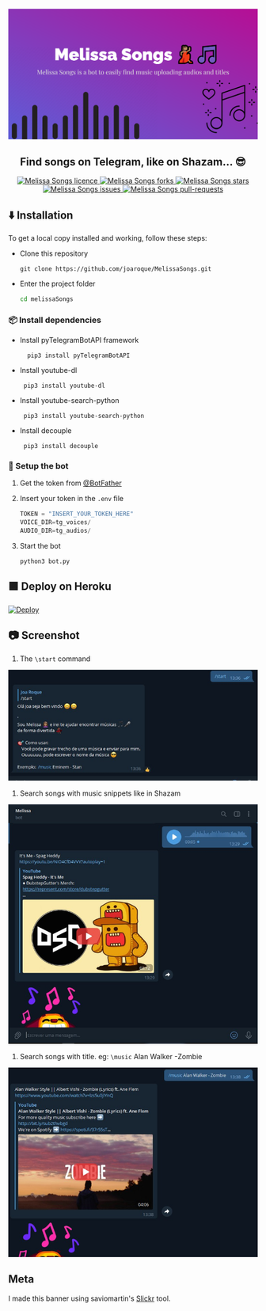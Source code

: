 <p align="center">
  <a href="t.me/MelissaSongs_bot">
    <img alt="Slickr" src="screenshot/banner.png" width="630" />
  </a>
</p>
<h2 align="center">Find songs on Telegram, like on Shazam... 😎</h2>

<p align="center">
<a href="https://github.com/joaroque/MelissaSongs/blob/master/LICENSE" target="blank">
<img src="https://img.shields.io/github/license/joaroque/MelissaSongs?style=flat-square" alt="Melissa Songs licence" />
</a>
<a href="https://github.com/joaroque/MelissaSongs/fork" target="blank">
<img src="https://img.shields.io/github/forks/joaroque/MelissaSongs?style=flat-square" alt="Melissa Songs forks"/>
</a>
<a href="https://github.com/joaroque/MelissaSongs/stargazers" target="blank">
<img src="https://img.shields.io/github/stars/joaroque/MelissaSongs?style=flat-square" alt="Melissa Songs stars"/>
</a>
<a href="https://github.com/joaroque/MelissaSongs/issues" target="blank">
<img src="https://img.shields.io/github/issues/joaroque/MelissaSongs?style=flat-square" alt="Melissa Songs issues"/>
</a>
<a href="https://github.com/joaroque/MelissaSongs/pulls" target="blank">
<img src="https://img.shields.io/github/issues-pr/joaroque/MelissaSongs?style=flat-square" alt="Melissa Songs pull-requests"/>
</a>
</p>

## :arrow_down: Installation
To get a local copy installed and working, follow these steps:

 - Clone this repository

    ```console
    git clone https://github.com/joaroque/MelissaSongs.git
    ```
    
 - Enter the project folder

    ```sh
    cd melissaSongs
    ```

### 📦 Install dependencies

- Install pyTelegramBotAPI framework

        pip3 install pyTelegramBotAPI

 - Install youtube-dl

        pip3 install youtube-dl

 - Install youtube-search-python
 
        pip3 install youtube-search-python
 - Install decouple
        
        pip3 install decouple

### 🚀 Setup the bot

 1. Get the token from <a href="https://t.me/BotFather">@BotFather</a>

 2. Insert your token in the `.env` file

    ```py
    TOKEN = "INSERT_YOUR_TOKEN_HERE"
    VOICE_DIR=tg_voices/
    AUDIO_DIR=tg_audios/
    ```

 4. Start the bot

    ```shell
    python3 bot.py
    ```



## 🟪 Deploy on Heroku

[![Deploy](https://www.herokucdn.com/deploy/button.svg)]()


## 📷 Screenshot

1. The `\start` command
<img src="screenshot/start.jpg" alt="Screenshot" width="600">

1. Search songs with music snippets like in Shazam
<img src="screenshot/by_voice.jpg" alt="Screenshot" width="600">

1. Search songs with title. eg: `\music` Alan Walker -Zombie
<img src="screenshot/by_text.jpg" alt="Screenshot" width="600">


## Meta

I made this banner using saviomartin's [Slickr](slickr.vercel.app/) tool.
